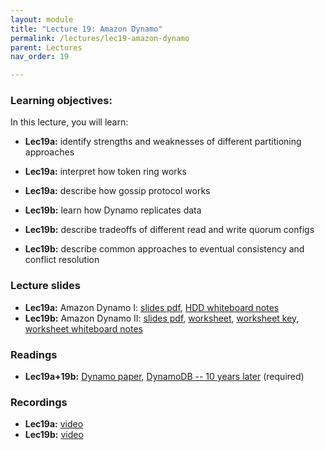 ```yaml
---
layout: module
title: "Lecture 19: Amazon Dynamo"
permalink: /lectures/lec19-amazon-dynamo
parent: Lectures
nav_order: 19

---
```


### Learning objectives:

In this lecture, you will learn:

* **Lec19a:** identify strengths and weaknesses of different partitioning approaches
* **Lec19a:** interpret how token ring works
* **Lec19a:** describe how gossip protocol works


* **Lec19b:** learn how Dynamo replicates data
* **Lec19b:** describe tradeoffs of different read and write quorum configs
* **Lec19b:** describe common approaches to eventual consistency and conflict resolution



### Lecture slides

* **Lec19a:** Amazon Dynamo I: [slides pdf](/ds5110-spring25/assets/docs/lec19a-amazon-dynamo-i.pdf), [HDD whiteboard notes](/ds5110-spring25/assets/docs/lec19a_hdd_notes.jpeg)
* **Lec19b:** Amazon Dynamo II: [slides pdf](/ds5110-spring25/assets/docs/lec19b-amazon-dynamo-ii.pdf), [worksheet](/ds5110-spring25/assets/docs/worksheet_dynamo.pdf), [worksheet key](/ds5110-spring25/assets/docs/worksheet_dynamo_key.pdf), [worksheet whiteboard notes](/ds5110-spring25/assets/docs/lec19b_whiteboard_notes.jpeg)



### Readings 

* **Lec19a+19b:** [Dynamo paper](https://www.allthingsdistributed.com/2007/10/amazons_dynamo.html), [DynamoDB -- 10 years later](https://www.amazon.science/latest-news/amazons-dynamodb-10-years-later) (required)


### Recordings

* **Lec19a:** [video](https://edstem.org/us/courses/72907/discussion/6556537)
* **Lec19b:** [video](https://edstem.org/us/courses/72907/discussion/6597409)


